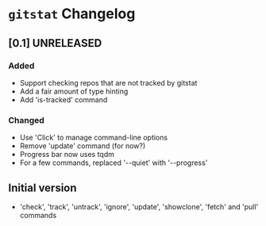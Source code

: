 # `gitstat` Changelog

## [0.1] UNRELEASED

### Added

* Support checking repos that are not tracked by gitstat
* Add a fair amount of type hinting
* Add 'is-tracked' command

### Changed

* Use 'Click' to manage command-line options
* Remove 'update' command (for now?)
* Progress bar now uses tqdm
* For a few commands, replaced '--quiet' with '--progress'


## Initial version

* 'check', 'track', 'untrack', 'ignore', 'update', 'showclone', 'fetch' and 'pull' commands
